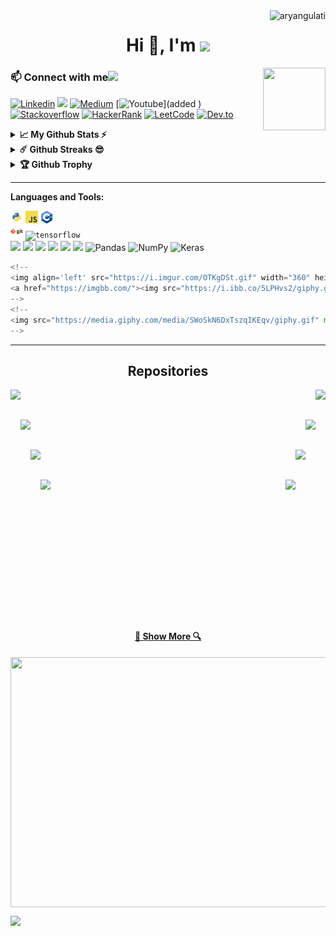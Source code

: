 <img align="right" src="https://komarev.com/ghpvc/?username=aryangulati" alt="aryangulati" />

<h1 align="center"> Hi 👋, I'm  <img src="https://media.giphy.com/media/hwlKbFIqI0PCFkyC6y/giphy.gif" width="500"></h1>
<img align="right" width ="100" height="100" src="https://user-images.githubusercontent.com/42711978/107768183-157f1180-6d5c-11eb-8ff6-4b2e8278fd08.gif")
---


<div align='center'> 

 ### 📫 Connect with me<img src="https://user-images.githubusercontent.com/42711978/107780737-19675f80-6d6d-11eb-95dd-102a22c972d3.gif" height="32">

[![Linkedin](https://img.shields.io/badge/linkedin-%230077B5.svg?&style=for-the-badge&logo=linkedin&logoColor=white)](https://www.linkedin.com/in/aryangulati)
<img src="https://media.giphy.com/media/WUlplcMpOCEmTGBtBW/giphy.gif" width="50">
[![Medium](https://img.shields.io/badge/medium-%2312100E.svg?&style=for-the-badge&logo=medium&logoColor=white)](https://aryangulati.medium.com/)
[![Youtube](https://img.shields.io/badge/youtube-%23FF0000.svg?&style=for-the-badge&logo=youtube&logoColor=white")](added )
[![Stackoverflow](https://img.shields.io/badge/Stack%20Overflow-%23FF5722.svg?&style=for-the-badge&logo=stackoverflow&logoColor=white)](https://stackoverflow.com/)
[![HackerRank](https://img.shields.io/badge/HackerRank-%23239120.svg?&style=for-the-badge&logo=hackerrank&logoColor=white)](https://www.hackerrank.com/)
[![LeetCode](https://img.shields.io/badge/LeetCode-%13580900.svg?&style=for-the-badge&logo=Leetcode&logoColor=white)](https://leetcode.com/)
[![Dev.to](https://img.shields.io/badge/Dev-%2312100E.svg?&style=for-the-badge&logo=dev&logoColor=white)](https://dev.to/)

</div>
<!--<h3 align="center"> <img src="https://komarev.com/ghpvc/?username=aryangulati" alt="aryangulati" /> </h3>-->



<details>	
  <summary><b>📈 My Github Stats ⚡</b></summary>
  <br>
<p align="center">
  <img width="70%" src="https://github-readme-stats.vercel.app/api?username=aryangulati&show_icons=true&theme=monokai" />
  <img width="29%" src="https://github-readme-stats.vercel.app/api/top-langs/?username=aryangulati&count_private=true&theme=monokai" />

</p>

  
<br>
</details>

<details>	
  <summary><b>☄️ Github Streaks 😎</b></summary>

<img height="180em" src="https://github-readme-streak-stats.herokuapp.com/?user=aryangulati&hide_border=true" />
<img align="right" width ="180" height="200" src="https://user-images.githubusercontent.com/42711978/107772013-a2789980-6d61-11eb-8b60-d00577b04276.gif"/>
<img align="right" width ="190" height="200" src="https://user-images.githubusercontent.com/42711978/107769300-cfc34880-6d5d-11eb-88dd-cda7cc8dd731.gif"/>

</details>
<details>	
  <summary><b>🏆 Github Trophy</b></summary>

[![trophy](https://github-profile-trophy.vercel.app/?username=aryangulati&theme=monokai)](https://github.com/ryo-ma/github-profile-trophy)
<img align="right" width ="200" height="200" src="https://user-images.githubusercontent.com/42711978/107769049-5b88a500-6d5d-11eb-80a2-28bd4ce78fa5.gif"/>

</details>

---

**Languages and Tools:**  
<!-- My Skills -->
<code><img height="20" src="https://raw.githubusercontent.com/github/explore/80688e429a7d4ef2fca1e82350fe8e3517d3494d/topics/python/python.png"></code> <code><img height="20" src="https://raw.githubusercontent.com/github/explore/80688e429a7d4ef2fca1e82350fe8e3517d3494d/topics/javascript/javascript.png"></code> <code><img height="20" src="https://raw.githubusercontent.com/github/explore/80688e429a7d4ef2fca1e82350fe8e3517d3494d/topics/cpp/cpp.png"></code> <code> <img height="20" src="https://raw.githubusercontent.com/github/explore/80688e429a7d4ef2fca1e82350fe8e3517d3494d/topics/git/git.png"></code> <code><img src="https://www.vectorlogo.zone/logos/tensorflow/tensorflow-icon.svg" alt="tensorflow" height="20"> </code> <img src="https://img.shields.io/badge/c%20-%2300599C.svg?&style=for-the-badge&logo=c&logoColor=white" width= 40px/> <img src="https://img.shields.io/badge/bootstrap%20-%23563D7C.svg?&style=for-the-badge&logo=bootstrap&logoColor=white" width=100px/> <img src="https://img.shields.io/badge/mysql-%2300f.svg?&style=for-the-badge&logo=mysql&logoColor=white" width=80px/> <img src="https://img.shields.io/badge/html5%20-%23E34F26.svg?&style=for-the-badge&logo=html5&logoColor=white" width=80px/> <img src="https://img.shields.io/badge/css3%20-%231572B6.svg?&style=for-the-badge&logo=css3&logoColor=white" width=70px/>   <img src="http://img.shields.io/badge/-VS%20Code-000000?style=for-the-badge&logo=Visual-studio-code&logoColor=blue"> <img alt="Pandas" src="https://img.shields.io/badge/pandas%20-%23150458.svg?&style=for-the-badge&logo=pandas&logoColor=white" > <img alt="NumPy" src="https://img.shields.io/badge/numpy%20-%23013243.svg?&style=for-the-badge&logo=numpy&logoColor=white" > <img alt="Keras" src="https://img.shields.io/badge/Keras%20-%23D00000.svg?&style=for-the-badge&logo=Keras&logoColor=white">

<!--<tr>
  <td width="50%">
      &nbsp; <br> [![Spotify](https://aryangulati.vercel.app/api/spotify)](https://open.spotify.com/user/2x8z5aobly2xe6go8shn6d9q8)</td>
  <td width="50%">-->






<!--
**aryangulati/aryangulati** is a ✨ _special_ ✨ repository because its `README.md` (this file) appears on your GitHub profile.

Here are some ideas to get you started:

- 🔭 I’m currently working on ...
- 🌱 I’m currently learning ...
- 👯 I’m looking to collaborate on ...
- 🤔 I’m looking for help with ...
- 💬 Ask me about ...
- 📫 How to reach me: ...
- 😄 Pronouns: ...
- ⚡ Fun fact: ...
-->



```python
<!--
<img align='left' src="https://i.imgur.com/OTKgDSt.gif" width="360" height="360"><br>
<a href="https://imgbb.com/"><img src="https://i.ibb.co/5LPHvs2/giphy.gif" alt="giphy" border="0" align="right"></a> 
-->
<!--
<img src="https://media.giphy.com/media/SWoSkN6DxTszqIKEqv/giphy.gif" min-width="400px" max-width="400px" width="400px" align="right" >
-->
```

<!--### Profile Views :-->

---

<h2 align="center">Repositories</h2>

<p width="100%" align="center">
  <a align="left" href="https://github.com/aryangulati/Codonfest" title="Codonfest"><img align="left" height="115" src="https://github-readme-stats.vercel.app/api/pin/?username=aryangulati&repo=Codonfest&theme=monokai"></a>
  <a align="right" href="https://github.com/aryangulati/python-programming/tree/Team-PY1" title="python-programming"><img align="right" height="115" src="https://github-readme-stats.vercel.app/api/pin/?username=aryangulati&repo=python-programming&theme=monokai"></a>
</p>
<br><br>
<p width="100%" align="center">
  <a align="left" href="https://github.com/aryangulati/Codonfest" title="Codonfest"><img align="left" height="115" src="https://github-readme-stats.vercel.app/api/pin/?username=aryangulati&repo=Codonfest&theme=monokai"></a>
  <a align="right" href="https://github.com/aryangulati/python-programming/tree/Team-PY1" title="python-programming"><img align="right" height="115" src="https://github-readme-stats.vercel.app/api/pin/?username=aryangulati&repo=python-programming&theme=monokai"></a>
</p>
<br><br>
<p width="100%" align="center">
  <a align="left" href="https://github.com/aryangulati/Codonfest" title="Codonfest"><img align="left" height="115" src="https://github-readme-stats.vercel.app/api/pin/?username=aryangulati&repo=Codonfest&theme=monokai"></a>
  <a align="right" href="https://github.com/aryangulati/python-programming/tree/Team-PY1" title="python-programming"><img align="right" height="115" src="https://github-readme-stats.vercel.app/api/pin/?username=aryangulati&repo=python-programming&theme=monokai"></a>
</p>
<br><br>
<p width="100%" align="center">
  <a align="left" href="https://github.com/aryangulati/Codonfest" title="Codonfest"><img align="left" height="115" src="https://github-readme-stats.vercel.app/api/pin/?username=aryangulati&repo=Codonfest&theme=monokai"></a>
  <a align="right" href="https://github.com/aryangulati/python-programming/tree/Team-PY1" title="python-programming"><img align="right" height="115" src="https://github-readme-stats.vercel.app/api/pin/?username=aryangulati&repo=python-programming&theme=monokai"></a>
</p>
<br><br><br><br><br><br><br><br><br><br><br><br><br>
<h4 align="center"><a href=https://github.com/aryangulati?tab=repositories" title="Show Repositories">🔎 Show More 🔍</a></h4>

  
 <p>
  <img align="center" width ="1200" height="400" src="https://user-images.githubusercontent.com/42711978/107771322-9d671a80-6d60-11eb-9352-13f861f43ff0.gif"/>
  </p>
  <img src="https://profile-counter.glitch.me/aryangulati/count.svg" /> <br>
